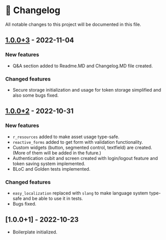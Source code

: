 # :newspaper: Changelog

All notable changes to this project will be documented in this file.

## [1.0.0+3](https://github.com/fikretsengul/flutter_advanced_boilerplate/compare/XXXXXXX..b8bb7bf) - 2022-11-04

### New features

- Q&A section added to Readme.MD and Changelog.MD file created.

### Changed features

- Secure storage initialization and usage for token storage simplified and also some bugs fixed.

## [1.0.0+2](https://github.com/fikretsengul/flutter_advanced_boilerplate/compare/b8bb7bf..4e68479) - 2022-10-31

### New features

- `r_resources` added to make asset usage type-safe.
- `reactive_forms` added to get form with validation functionality.
- Custom widgets (button, segmented control, textfield) are created. (More of them will be added in the future.)
- Authentication cubit and screen created with login/logout feature and token saving system implemented.
- BLoC and Golden tests implemented.

### Changed features

- `easy_localization` replaced with `slang` to make language system type-safe and be able to use it in tests.
- Bugs fixed.

## [1.0.0+1] - 2022-10-23

- Boilerplate initialized.